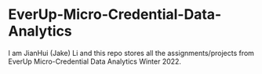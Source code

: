 # EverUp-Micro-Credential-Data-Analytics

I am JianHui (Jake) Li and this repo stores all the assignments/projects from EverUp Micro-Credential Data Analytics Winter 2022.
